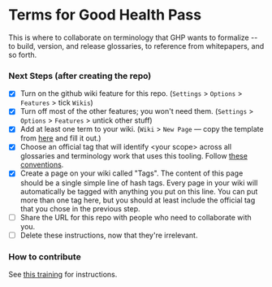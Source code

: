 # Terms for Good Health Pass

This is where to collaborate on terminology that GHP wants to formalize -- to build, version, and release glossaries, to reference from whitepapers, and so forth.

### Next Steps (after creating the repo)

- [X] Turn on the github wiki feature for this repo. (`Settings` &gt; `Options` &gt; `Features` &gt; tick `Wikis`)
- [X] Turn off most of the other features; you won't need them. (`Settings` &gt; `Options` &gt; `Features` &gt; untick other stuff)
- [X] Add at least one term to your wiki. (`Wiki` &gt; `New Page` &mdash; copy the template from [here](https://github.com/trustoverip/concepts-and-terminology-wg/wiki/Term-Template) and fill it out.)
- [X] Choose an official tag that will identify &lt;your scope&gt; across all glossaries and terminology work that uses this tooling. Follow [these conventions](https://github.com/trustoverip/concepts-and-terminology-wg/blob/master/docs/hash-tags.md#predefined).
- [X] Create a page on your wiki called "Tags". The content of this page should be a single simple line of hash tags. Every page in your wiki will automatically be tagged with anything you put on this line. You can put more than one tag here, but you should at least include the official tag that you chose in the previous step.
- [ ] Share the URL for this repo with people who need to collaborate with you.
- [ ] Delete these instructions, now that they're irrelevant.

### How to contribute

See [this training](https://example.com/foo) for instructions.
